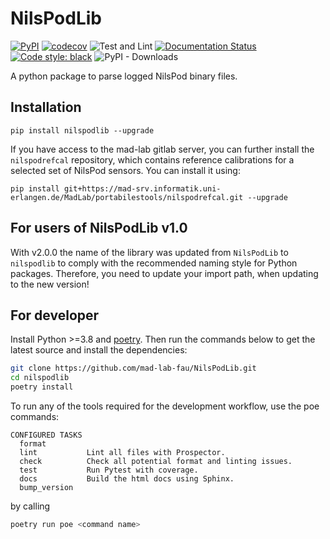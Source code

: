 # NilsPodLib

[![PyPI](https://img.shields.io/pypi/v/nilspodlib)](https://pypi.org/project/nilspodlib/)
[![codecov](https://codecov.io/gh/mad-lab-fau/NilsPodLib/branch/master/graph/badge.svg?token=2CXLVYMHJF)](https://codecov.io/gh/mad-lab-fau/NilsPodLib)
![Test and Lint](https://github.com/mad-lab-fau/NilsPodLib/workflows/Test%20and%20Lint/badge.svg)
[![Documentation Status](https://readthedocs.org/projects/nilspodlib/badge/?version=latest)](https://nilspodlib.readthedocs.io/en/latest/?badge=latest)
[![Code style: black](https://img.shields.io/badge/code%20style-black-000000.svg)](https://github.com/psf/black)
![PyPI - Downloads](https://img.shields.io/pypi/dm/nilspodlib)

A python package to parse logged NilsPod binary files.

## Installation

```
pip install nilspodlib --upgrade
```

If you have access to the mad-lab gitlab server, you can further install the `nilspodrefcal` repository, which contains
reference calibrations for a selected set of NilsPod sensors.
You can install it using:

```
pip install git+https://mad-srv.informatik.uni-erlangen.de/MadLab/portabilestools/nilspodrefcal.git --upgrade
```

## For users of NilsPodLib v1.0

With v2.0.0 the name of the library was updated from `NilsPodLib` to `nilspodlib` to comply with the recommended naming
style for Python packages.
Therefore, you need to update your import path, when updating to the new version!

## For developer

Install Python >=3.8 and [poetry](https://python-poetry.org).
Then run the commands below to get the latest source and install the dependencies:

```bash
git clone https://github.com/mad-lab-fau/NilsPodLib.git
cd nilspodlib
poetry install
```

To run any of the tools required for the development workflow, use the poe commands:

```
CONFIGURED TASKS
  format         
  lint           Lint all files with Prospector.
  check          Check all potential format and linting issues.
  test           Run Pytest with coverage.
  docs           Build the html docs using Sphinx.
  bump_version   
```

by calling

```bash
poetry run poe <command name>
````
